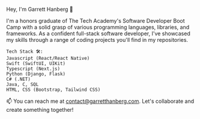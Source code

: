 Hey, I'm Garrett Hanberg 👋

I'm a honors graduate of The Tech Academy's Software Developer Boot Camp with a solid grasp of various programming languages, libraries, and frameworks. As a confident full-stack software developer, I've showcased my skills through a range of coding projects you'll find in my repositories.

    Tech Stack 🛠️:
    Javascript (React/React Native)
    Swift (SwiftUI, UIKit)
    Typescript (Next.js)
    Python (Django, Flask)
    C# (.NET)
    Java, C, SQL
    HTML, CSS (Bootstrap, Tailwind CSS)

📫 You can reach me at contact@garretthanberg.com. Let's collaborate and create something together!
